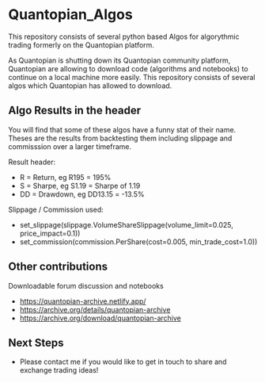 # Quantopian_Algos
This repository consists of several python based Algos for algorythmic trading formerly on the Quantopian platform.

As Quantopian is shutting down its Quantopian community platform, Quantopian are allowing to download code (algorithms and notebooks) to continue on a local machine more easily. This repository consists of several algos which Quantopian has allowed to download.

## Algo Results in the header
You will find that some of these algos have a funny stat of their name. Theses are the results from backtesting them including slippage and commisssion over a larger timeframe.

Result header:
* R = Return,    eg R195 = 195%
* S = Sharpe,    eg S1.19 = Sharpe of 1.19
* DD = Drawdown, eg DD13.15 = -13.5%

Slippage / Commission used:
* set_slippage(slippage.VolumeShareSlippage(volume_limit=0.025, price_impact=0.1))
* set_commission(commission.PerShare(cost=0.005, min_trade_cost=1.0))

## Other contributions
Downloadable forum discussion and notebooks
* https://quantopian-archive.netlify.app/
* https://archive.org/details/quantopian-archive
* https://archive.org/download/quantopian-archive

## Next Steps
* Please contact me if you would like to get in touch to share and exchange trading ideas!
